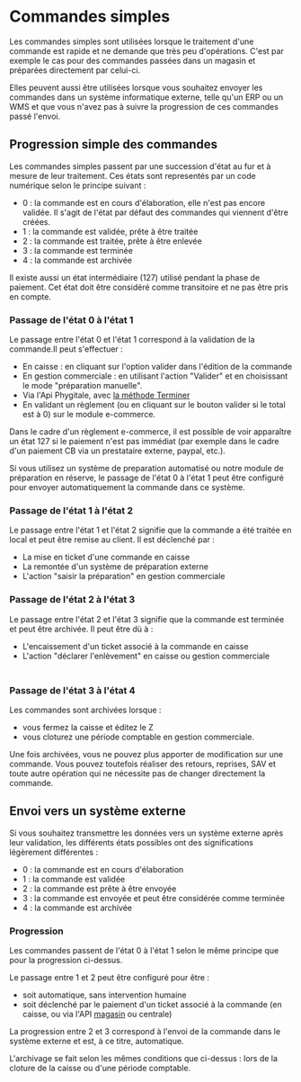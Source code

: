 # Commandes simples


<p>Les commandes simples sont utilis&eacute;es lorsque le traitement d'une commande est rapide et ne demande que tr&egrave;s peu d'op&eacute;rations. C'est par exemple le cas pour des commandes pass&eacute;es dans un magasin et pr&eacute;par&eacute;es directement par celui-ci.</p>
<p>Elles peuvent aussi &ecirc;tre utilis&eacute;es lorsque vous souhaitez envoyer les commandes dans un syst&egrave;me informatique externe, telle qu'un ERP ou un WMS et que vous n'avez pas &agrave; suivre la progression de ces commandes pass&eacute; l'envoi.</p>


<h2>Progression simple des commandes</h2>
<p>Les commandes simples passent par une succession d'&eacute;tat au fur et &agrave; mesure de leur traitement. Ces &eacute;tats sont represent&eacute;s par un code num&eacute;rique selon le principe suivant :</p>
<ul>
<li>0 : la commande est en cours d'&eacute;laboration, elle n'est pas encore valid&eacute;e. Il s'agit de l'&eacute;tat par d&eacute;faut des commandes qui viennent d'&ecirc;tre cr&eacute;&eacute;es.</li>
<li>1 : la commande est valid&eacute;e, pr&ecirc;te &agrave; &ecirc;tre trait&eacute;e</li>
<li>2 : la commande est trait&eacute;e, pr&ecirc;te &agrave; &ecirc;tre enlev&eacute;e</li>
<li>3 : la commande est termin&eacute;e</li>
<li>4 : la commande est archiv&eacute;e</li>
</ul>
<p>Il existe aussi un &eacute;tat interm&eacute;diaire (127) utilis&eacute; pendant la phase de paiement. Cet &eacute;tat doit &ecirc;tre consid&eacute;r&eacute; comme transitoire et ne pas &ecirc;tre pris en compte.</p>
<h3>Passage de l'&eacute;tat 0 &agrave; l'&eacute;tat 1</h3>
<p>Le passage entre l'&eacute;tat 0 et l'&eacute;tat 1 correspond &agrave; la validation de la commande.Il peut s'effectuer :</p>
<ul>
<li>En caisse : en cliquant sur l'option valider dans l'&eacute;dition de la commande</li>
<li>En gestion commerciale&nbsp;: en utilisant l'action "Valider" et en choisissant le mode "pr&eacute;paration manuelle".</li>
<li>Via l'Api Phygitale, avec <a href="/technique/api/phygital/Panieretcommande/Terminer.md">la m&eacute;thode Terminer</a></li>
<li>En validant un r&egrave;glement (ou en cliquant sur le bouton valider si le total est &agrave; 0) sur le module e-commerce.</li>
</ul>
<p>Dans le cadre d'un r&egrave;glement e-commerce, il est possible de voir appara&icirc;tre un &eacute;tat 127 si le paiement n'est pas imm&eacute;diat (par exemple dans le cadre d'un paiement CB via un prestataire externe, paypal, etc.).</p>
<p>Si vous utilisez un syst&egrave;me de preparation automatis&eacute; ou notre module de pr&eacute;paration en r&eacute;serve, le passage de l'&eacute;tat 0 &agrave; l'&eacute;tat 1 peut &ecirc;tre configur&eacute; pour envoyer automatiquement la commande dans ce syst&egrave;me.</p>
<h3>Passage de l'&eacute;tat 1 &agrave; l'&eacute;tat 2</h3>
<p>Le passage entre l'&eacute;tat 1 et l'&eacute;tat 2 signifie que la commande a &eacute;t&eacute; trait&eacute;e en local et peut &ecirc;tre remise au client. Il est d&eacute;clench&eacute; par :</p>
<ul>
<li>La mise en ticket d'une commande en caisse</li>
<li>La remont&eacute;e d'un syst&egrave;me de pr&eacute;paration externe</li>
<li>L'action "saisir la pr&eacute;paration" en gestion commerciale</li>
</ul>
<h3>Passage de l'&eacute;tat 2 &agrave; l'&eacute;tat 3</h3>
<p>Le passage entre l'&eacute;tat 2 et l'&eacute;tat 3 signifie que la commande est termin&eacute;e et peut &ecirc;tre archiv&eacute;e. Il peut &ecirc;tre d&ugrave; &agrave; :</p>
<ul>
<li>L'encaissement d'un ticket associ&eacute; &agrave; la commande en caisse</li>
<li>L'action "d&eacute;clarer l'enl&egrave;vement" en caisse ou gestion commerciale</li>
</ul>
<h3>&nbsp;<br />Passage de l'&eacute;tat&nbsp;3 &agrave; l'&eacute;tat 4</h3>
<p>Les commandes sont archiv&eacute;es&nbsp;lorsque :</p>
<ul>
<li>vous&nbsp;fermez la caisse et &eacute;ditez le Z</li>
<li>vous cloturez une p&eacute;riode comptable en gestion commerciale.</li>
</ul>
<p>Une fois archiv&eacute;es, vous ne pouvez plus apporter de modification sur une commande. Vous pouvez toutefois r&eacute;aliser des retours, reprises, SAV&nbsp;et toute autre op&eacute;ration qui ne n&eacute;cessite pas de changer directement la commande.</p>


<h2>Envoi vers un syst&egrave;me externe</h2>
<p>Si vous souhaitez transmettre les donn&eacute;es vers un syst&egrave;me externe apr&egrave;s leur validation, les diff&eacute;rents &eacute;tats possibles ont des significations l&eacute;g&egrave;rement diff&eacute;rentes :</p>
<ul>
<li>0 : la commande est en cours d'&eacute;laboration</li>
<li>1 : la commande est valid&eacute;e</li>
<li>2 : la commande est pr&ecirc;te &agrave; &ecirc;tre envoy&eacute;e</li>
<li>3 : la commande est envoy&eacute;e et peut &ecirc;tre consid&eacute;r&eacute;e comme termin&eacute;e</li>
<li>4 : la commande est archiv&eacute;e</li>
</ul>
<h3>Progression</h3>
<p>Les commandes passent de l'&eacute;tat 0 &agrave; l'&eacute;tat 1 selon le m&ecirc;me principe que pour la progression ci-dessus.</p>
<p>Le passage entre 1 et 2 peut &ecirc;tre configur&eacute; pour &ecirc;tre :</p>
<ul>
<li>soit automatique, sans intervention humaine</li>
<li>soit d&eacute;clench&eacute; par le paiement d'un ticket associ&eacute; &agrave; la commande (en caisse, ou via l'API <a href="/technique/api/main/servers/cross-canals/validerpaiementsimple.md">magasin</a> ou centrale)</li>
</ul>
<p>La progression entre 2 et 3 correspond &agrave; l'envoi de la commande dans le syst&egrave;me externe et est, &agrave; ce titre, automatique.</p>
<p>L'archivage se fait selon les m&ecirc;mes conditions que ci-dessus : lors de la cloture de la caisse ou d'une p&eacute;riode comptable.</p>

